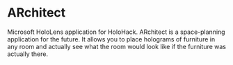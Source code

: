 # ARchitect
Microsoft HoloLens application for HoloHack. ARchitect is a space-planning application for the future. It allows you to place holograms of furniture in any room and actually see what the room would look like if the furniture was actually there.
